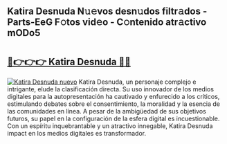 ## Katira Desnuda N𝚞𝚎vos desn𝚞dos filtr𝚊dos - Parts-EeG F𝚘tos vid𝚎o - C𝚘ntenido atr𝚊ctivo mODo5

# <h2><a href="http://mb2gv6s.tromn.icu/?c=Katira+Desnuda">🔗👉👉👉 Katira Desnuda 🔗🔗</a></h2>

[![Katira Desnuda nuevo](https://i.imgur.com/pEAQMta.gif)](http://mb2gv6s.tromn.icu/?c=Katira+Desnuda)
Katira Desnuda, un personaje complejo e intrigante, elude la clasificación directa. Su uso innovador de los medios digitales para la autopresentación ha cautivado y enfurecido a los críticos, estimulando debates sobre el consentimiento, la moralidad y la esencia de las comunidades en línea. A pesar de la ambigüedad de sus objetivos futuros, su papel en la configuración de la esfera digital es incuestionable. Con un espíritu inquebrantable y un atractivo innegable, Katira Desnuda impact en los medios digitales es transformador.
